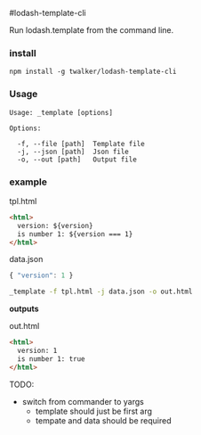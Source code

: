 #lodash-template-cli

Run lodash.template from the command line.

### install

```
npm install -g twalker/lodash-template-cli
```


### Usage

```
Usage: _template [options]

Options:

  -f, --file [path]  Template file
  -j, --json [path]  Json file
  -o, --out [path]   Output file

```

### example


tpl.html

```html
<html>
  version: ${version}
  is number 1: ${version === 1}
</html>
```

data.json

```javascript
{ "version": 1 }
```

```bash
_template -f tpl.html -j data.json -o out.html
```

__outputs__

out.html

```html
<html>
  version: 1
  is number 1: true
</html>

```

TODO:

- switch from commander to yargs
  + template should just be first arg
  + tempate and data should be required
